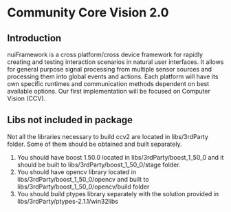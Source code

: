 Community Core Vision 2.0
=====================

Introduction
------------
nuiFramework is a cross platform/cross device framework for rapidly creating and testing interaction scenarios in natural user interfaces. 
It allows for general purpose signal processing from multiple sensor sources and processing them into global events and actions. 
Each platform will have its own specific runtimes and communication methods dependent on best available options. 
Our first implementation will be focused on Computer Vision (CCV).

Libs not included in package
------------
Not all the libraries necessary to build ccv2 are located in libs/3rdParty folder.
Some of them should be obtained and built separately.

1. You should have boost 1.50.0 located in libs/3rdParty/boost_1_50_0 and it should be built to libs/3rdParty/boost_1_50_0/stage folder.
2. You should have opencv library located in libs/3rdParty/boost_1_50_0/opencv and built to libs/3rdParty/boost_1_50_0/opencv/build folder
3. You should build ptypes library separately with the solution provided in libs/3rdParty/ptypes-2.1.1/win32libs
